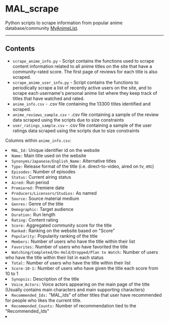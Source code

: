 # MAL_scrape
Python scripts to scrape information from popular anime database/community [MyAnimeList](https://myanimelist.net).

***

## Contents
<ul>
  <li> <code>scrape_anime_info.py</code> - Script contains the functions used to scrape content information related to all anime titles on the site that have a community-rated score. The first page of reviews for each title is also scraped.</li>
  <li> <code>scrape_anime_user_info.py</code> - Script contains the functions to periodically scrape a list of recently active users on the site, and to scrape each username's personal anime list where they keep track of titles that have watched and rated.</li>
  <li> <code>anime_info.csv</code> - .csv file containing the 13300 titles identified and scraped.</li>
  <li> <code>anime_reviews_sample.csv</code> - .csv file containing a sample of the review data scraped using the scripts due to size constraints</li>
  <li> <code>user_ratings_sample.csv</code> - .csv file containing a sample of the user ratings data scraped using the scripts due to size constraints</li>
</ul>


Columns within <code>anime_info.csv</code>:</code>
 <li><code>MAL_Id:</code>  Unique identifier id on the website</li>
 <li><code>Name:</code>  Main title used on the website</li>
 <li><code>Synonyms/Japanese/English_Name:</code>  Alternative titles</li>

 <li><code>Type:</code>  Release format of the title (i.e. direct-to-video, aired on tv, etc)</li>
 <li><code>Episodes:</code>  Number of episodes</li>
 <li><code>Status:</code>  Current airing status</li>
 <li><code>Aired:</code>  Run period</li>
 <li><code>Premiered:</code>  Premiere date</li>
 <li><code>Producers/Licensors/Studios:</code>  As named</li>

 <li><code>Source:</code>  Source material medium</li>
 <li><code>Genres:</code>  Genre of the title</li>
 <li><code>Demographic:</code>  Target audience</li>
 <li><code>Duration:</code>  Run length</li>

 <li><code>Rating:</code>  Content rating</li>
 <li><code>Score:</code>  Aggregated community score for the title</li>
 <li><code>Ranked:</code>  Ranking on the website based on "Score"</li>
 <li><code>Popularity:</code>  Popularity ranking of the title</li>
 <li><code>Members:</code>  Number of users who have the title within their list</li>
 <li><code>Favorites:</code>  Number of users who have favorited the title</li>

 <li><code>Watching/Completed/On-Hold/Dropped/Plan to Watch:</code>  Number of users who have the title within their list in each status</li>
 <li><code>Total:</code>  Number of users who have the title within their list</li>

 <li><code>Score-10-1:</code>  Number of users who have given the title each score from 10 to 1</li>
 <li><code>Synopsis:</code>  Description of the title</li>
 <li><code>Voice_Actors:</code>  Voice actors appearing on the main page of the title (Usually contains main characters and main supporting characters)</li>

 <li><code>Recommended_Ids:</code>  "MAL_Ids" of other titles that user have recommended for people who likes the current title.</li>
 <li><code>Recommended_Counts:</code>  Number of recommendation tied to the "Recommended_Ids"<li>
